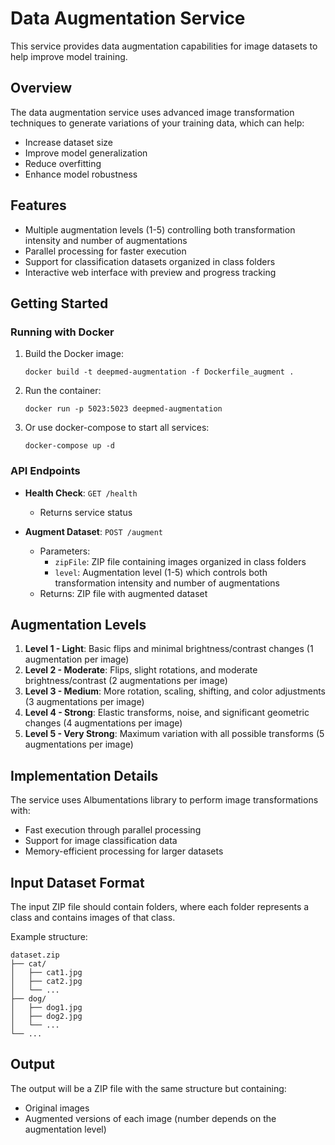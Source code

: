 # Data Augmentation Service

This service provides data augmentation capabilities for image datasets to help improve model training.

## Overview

The data augmentation service uses advanced image transformation techniques to generate variations of your training data, which can help:

- Increase dataset size
- Improve model generalization
- Reduce overfitting
- Enhance model robustness

## Features

- Multiple augmentation levels (1-5) controlling both transformation intensity and number of augmentations
- Parallel processing for faster execution
- Support for classification datasets organized in class folders
- Interactive web interface with preview and progress tracking

## Getting Started

### Running with Docker

1. Build the Docker image:
   ```
   docker build -t deepmed-augmentation -f Dockerfile_augment .
   ```

2. Run the container:
   ```
   docker run -p 5023:5023 deepmed-augmentation
   ```

3. Or use docker-compose to start all services:
   ```
   docker-compose up -d
   ```

### API Endpoints

- **Health Check**: `GET /health`
  - Returns service status

- **Augment Dataset**: `POST /augment`
  - Parameters:
    - `zipFile`: ZIP file containing images organized in class folders
    - `level`: Augmentation level (1-5) which controls both transformation intensity and number of augmentations
  - Returns: ZIP file with augmented dataset

## Augmentation Levels

1. **Level 1 - Light**: Basic flips and minimal brightness/contrast changes (1 augmentation per image)
2. **Level 2 - Moderate**: Flips, slight rotations, and moderate brightness/contrast (2 augmentations per image)
3. **Level 3 - Medium**: More rotation, scaling, shifting, and color adjustments (3 augmentations per image)
4. **Level 4 - Strong**: Elastic transforms, noise, and significant geometric changes (4 augmentations per image)
5. **Level 5 - Very Strong**: Maximum variation with all possible transforms (5 augmentations per image)

## Implementation Details

The service uses Albumentations library to perform image transformations with:
- Fast execution through parallel processing
- Support for image classification data
- Memory-efficient processing for larger datasets

## Input Dataset Format

The input ZIP file should contain folders, where each folder represents a class and contains images of that class.

Example structure:
```
dataset.zip
├── cat/
│   ├── cat1.jpg
│   ├── cat2.jpg
│   └── ...
├── dog/
│   ├── dog1.jpg
│   ├── dog2.jpg
│   └── ...
└── ...
```

## Output

The output will be a ZIP file with the same structure but containing:
- Original images
- Augmented versions of each image (number depends on the augmentation level) 